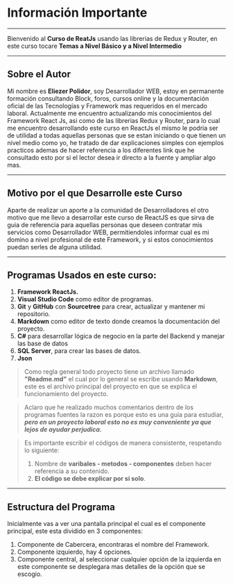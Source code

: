 # **Información Importante**
---
Bienvenido al **Curso de ReatJs** usando las librerias de Redux y Router, en este curso tocare **Temas a Nivel Básico y a Nivel Intermedio** 
___
## **Sobre el Autor**
Mi nombre es **Eliezer Polidor**, soy Desarrollador WEB, estoy en permanente formación consultando Block, foros, cursos online y la documentación oficial de las Tecnologías y Framework mas requeridos en el mercado laboral. Actualmente me encuentro actualizando mis conocimientos del Framework React Js, asi como de las librerias Redux y Router, para lo cual me encuentro desarrollando este curso en ReactJs el mismo le podria ser de utilidad a todas aquellas personas que se estan iniciando o que tienen un nivel medio como yo, he tratado de dar explicaciones simples con ejemplos practicos ademas de hacer referencia a los diferentes link que he consultado esto por si el lector desea ir directo a la fuente y ampliar algo mas.
___
## **Motivo por el que Desarrolle este Curso**
Aparte de realizar un aporte a la comunidad de Desarrolladores el otro motivo que me llevo a desarrollar este curso de ReactJS es que sirva de guia de referencia para aquellas personas que deseen contratar mis servicios como Desarrollador WEB, permitiendoles informar cual es mi domino a nivel profesional de este Framework, y si estos conocimientos puedan serles de alguna utilidad.
___
## **Programas Usados en este curso:**
1. **Framework ReactJs.**
2. **Visual Studio Code** como editor de programas.
3. **Git** y **GitHub** con **Sourcetree** para crear, actualizar y mantener mi repositorio.
4. **Markdown** como editor de texto donde creamos la documentación del proyecto.
5. **C#** para desarrollar lógica de negocio en la parte del Backend y manejar las base de datos
6. **SQL Server**, para crear las bases de datos.
7. **Json**

> Como regla general todo proyecto tiene un archivo llamado **"Readme.md"** el cual por lo general se escribe usando **Markdown**, este es el archivo principal del proyecto en que se explica el funcionamiento del proyecto. 

> Aclaro que he realizado muchos comentarios dentro de los programas fuentes la razon es porque esto es una guia para estudiar, ***pero en un proyecto laboral esto no es muy conveniente ya que lejos de ayudar perjudica.***

> Es importante escribir el códigos de manera consistente, respetando lo siguiente:
> 1. Nombre de **varibales - metodos - componentes** deben hacer referencia a su contenido.
> 2. **El código se debe explicar por si solo**.
___

## **Estructura del Programa**

Inicialmente vas a ver una pantalla principal el cual es el componente principal, este esta dividido en 3 componentes:
1. Componente de Cabercera, encontraras el nombre del Framework.
2. Componente izquierdo, hay 4 opciones.
3. Componente central, al seleccionar cualquier opción de la izquierda en este componente se desplegara mas detalles de la opción que se escogio.





